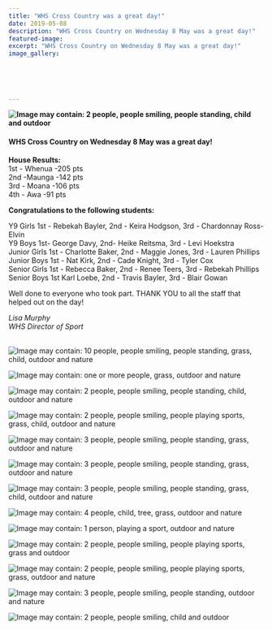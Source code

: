 ```yaml
---
title: "WHS Cross Country was a great day!"
date: 2019-05-08
description: "WHS Cross Country on Wednesday 8 May was a great day!"
featured-image: 
excerpt: "WHS Cross Country on Wednesday 8 May was a great day!"
image_gallery:
    
    
    
    
    
---
```


<p><strong><img src="https://scontent-syd2-1.xx.fbcdn.net/v/t1.0-9/60201797_1251892478293189_8619871609269780480_n.jpg?_nc_cat=110&amp;_nc_eui2=AeEi4WRtlrqMLExpbXgSJmZGq1e9kBT4ygqJ-d5tcIthI-X8-SYesW6uFPW1-8_IB3AbTP68pgU8wsANHlKUAflYcFGavQh3pPqd63zwHYzTgA&amp;_nc_ht=scontent-syd2-1.xx&amp;oh=55a0ca2d5a309d2abc141e5845932981&amp;oe=5D6C02B5" alt="Image may contain: 2 people, people smiling, people standing, child and outdoor" /></strong></p>
<h4>WHS Cross Country on Wednesday 8 May was a great day!</h4>
<p><strong>House Results:</strong><br />1st - Whenua -205 pts<br />2nd -Maunga -142 pts<span class="text_exposed_show"><br />3rd - Moana -106 pts<br />4th - Awa -91 pts</span></p>
<div class="text_exposed_show">
<p><strong>Congratulations to the following students:</strong></p>
<p>Y9 Girls 1st - Rebekah Bayler, 2nd - Keira Hodgson, 3rd - Chardonnay Ross-Elvin<br />Y9 Boys 1st- George Davy, 2nd- Heike Reitsma, 3rd - Levi Hoekstra<br />Junior Girls 1st - Charlotte Baker, 2nd - Maggie Jones, 3rd - Lauren Phillips<br />Junior Boys 1st - Nat Kirk, 2nd - Cade Knight, 3rd - Tyler Cox<br />Senior Girls 1st - Rebecca Baker, 2nd - Renee Teers, 3rd - Rebekah Phillips<br />Senior Boys 1st Karl Loebe, 2nd - Travis Bayler, 3rd - Blair Gowan</p>
<p>Well done to everyone who took part. THANK YOU to all the staff that helped out on the day!&nbsp;</p>
<p><em>Lisa Murphy</em><br /><em>WHS Director of Sport<br /><br /></em></p>
<p><img src="https://scontent-syd2-1.xx.fbcdn.net/v/l/t1.0-9/60356325_1251890318293405_5216042407224672256_n.jpg?_nc_cat=109&amp;_nc_eui2=AeFEWf_IG61CnYoyhX2M0aeUsItRj7qbEZzwjCPb_v5ZrvepNi4ux3E6izNjzv2GgHO_Z49J0s-QCns6jKceX7BgxnG7LnosOPSY3S0gBJwwlw&amp;_nc_ht=scontent-syd2-1.xx&amp;oh=7a3137f2aabcbbd05948afc445f4ed7d&amp;oe=5D65B06D" alt="Image may contain: 10 people, people smiling, people standing, grass, child, outdoor and nature" /></p>
<p><img src="https://scontent-syd2-1.xx.fbcdn.net/v/t1.0-9/60532353_1251884688293968_4811040108041994240_n.jpg?_nc_cat=110&amp;_nc_eui2=AeGiPtGyfSxTE9A4EtqErjuCkWNN0zjQju_dLJIGm6Bqh37fh9En9L5bmBFJ5KwAKfywsDTFRnkg54cmUGe5QzbuTsO_pWC6ThO_Up-HkeJPlQ&amp;_nc_ht=scontent-syd2-1.xx&amp;oh=61375cd2e4e2ecc3c3822435dc3f76bd&amp;oe=5D9EABD3" alt="Image may contain: one or more people, grass, outdoor and nature" /></p>
<p><img src="https://scontent-syd2-1.xx.fbcdn.net/v/t1.0-9/60357189_1251890771626693_1266088743190659072_n.jpg?_nc_cat=103&amp;_nc_eui2=AeHdTPQDwRwvd-fWSjyUSm9I-VvyUVIPBvZiaf1AUHpBbPK8MerWEveJe0ItPlR4k19HhkAMWlNiC82aDEELhUSuC_sFVyGg81LU8dlfjW7jnA&amp;_nc_ht=scontent-syd2-1.xx&amp;oh=94939e4703184be18f10b30b15fd767a&amp;oe=5D68FFAA" alt="Image may contain: 2 people, people smiling, people standing, child, outdoor and nature" /></p>
<p><img src="https://scontent-syd2-1.xx.fbcdn.net/v/t1.0-9/60266267_1251885864960517_7585727197600546816_n.jpg?_nc_cat=109&amp;_nc_eui2=AeG0bH34NsEr-Aqs3gG3hOZSRS0tDuYJvfGtfPjsxbd6jjE3ItEaQBrG86UZ1ldBKDkWT09b37Xgv7se0QFemtlN_4mkFu0iXfXbWUjbsdOhKQ&amp;_nc_ht=scontent-syd2-1.xx&amp;oh=ee103c12b0d0fc795b70f5881da61060&amp;oe=5D58BD5D" alt="Image may contain: 2 people, people smiling, people playing sports, grass, child, outdoor and nature" /></p>
<p><img src="https://scontent-syd2-1.xx.fbcdn.net/v/t1.0-9/60355062_1251888564960247_1867341292267110400_n.jpg?_nc_cat=106&amp;_nc_eui2=AeFag2XYYy2NJb5qz5aYOPb--Is9LXPwZLk4GyoGQUCbVM6tLcLAc85Rn5GwDccxKa4wg-BspMH7JWs3gZtPeZuu8qq8GVKwhQ2vf2Tvfrx0Jg&amp;_nc_ht=scontent-syd2-1.xx&amp;oh=c203fdd9f17b75cdf47586c59a922923&amp;oe=5D55952C" alt="Image may contain: 3 people, people smiling, people standing, grass, outdoor and nature" /></p>
<p><img src="https://scontent-syd2-1.xx.fbcdn.net/v/t1.0-9/60314152_1251888301626940_3841419325068017664_n.jpg?_nc_cat=109&amp;_nc_eui2=AeHJquHv7Ge6LJ5F-QW2NdKoaYd9t6Xjn4iP0zE2xN1YTI510m3CEsjjOOsps6qA7zuD8W5AZ4gSoKpgyFxPPuFZWLzvssuP0jxD8wkZUBiYmQ&amp;_nc_ht=scontent-syd2-1.xx&amp;oh=19720885c76d271635a751729894afc8&amp;oe=5D7158E2" alt="Image may contain: 3 people, people smiling, people standing, grass, outdoor and nature" /></p>
<p><img src="https://scontent-syd2-1.xx.fbcdn.net/v/t1.0-9/60210068_1251896228292814_2254651036314632192_n.jpg?_nc_cat=111&amp;_nc_eui2=AeGHik4FcOZXE5U32q3abwp2mcn_p4-eqtktebqiHYkgBSFqMSV_IVBShX3dYLk8RIzB3g_4EAAN61vD9_PleoCxyC7gKpjXGMUqKlz_wHqgig&amp;_nc_ht=scontent-syd2-1.xx&amp;oh=673574a5979434366a9cbf5d6d519482&amp;oe=5D9E02AC" alt="Image may contain: 3 people, people smiling, people standing, grass, child, outdoor and nature" /></p>
<p><img src="https://scontent-syd2-1.xx.fbcdn.net/v/t1.0-9/60354904_1251888618293575_5317779741401415680_n.jpg?_nc_cat=106&amp;_nc_eui2=AeFzPQldgODdMkS551C33AB44eKTBk3XHcKTE0e42eNOWcW5HS0G6t0G2C4eUKTEjXGgdV1xQD5_yhr1cRrxdcnJf7spjFsVDFYScTco4xLjfA&amp;_nc_ht=scontent-syd2-1.xx&amp;oh=7c70501aed6d267434aa18f0f1ac394a&amp;oe=5D55C4B2" alt="Image may contain: 4 people, child, tree, grass, outdoor and nature" /></p>
<p><img src="https://scontent-syd2-1.xx.fbcdn.net/v/t1.0-9/60233069_1251888834960220_854352536583274496_n.jpg?_nc_cat=103&amp;_nc_eui2=AeHkJ9UWaNf_I84F0nv__qBYVW2_rdcFnPF7s_NIadqHQUF665Id8bdu4mdvzyEeSnj6hjQ1NFe3dwRXOlfXQIuclLftx21__e7cY8_zNugTkA&amp;_nc_ht=scontent-syd2-1.xx&amp;oh=2bb5785648ec81fef399b6e71e967a71&amp;oe=5D685522" alt="Image may contain: 1 person, playing a sport, outdoor and nature" /></p>
<p><img src="https://scontent-syd2-1.xx.fbcdn.net/v/t1.0-9/60356905_1251891978293239_5979946630521028608_n.jpg?_nc_cat=102&amp;_nc_eui2=AeFq-b1fTPp9egFvzx5Li2S5geIR8vYUE30eCXrr3zK7JxzlyeWecRYl2QBLD6ubiVS3xBs_JVAeSNQMjRgL8IdCOUOlI5FOhf8A7Rtm_tk9vg&amp;_nc_ht=scontent-syd2-1.xx&amp;oh=86aaba760cd0a15165e6ad6199f837ff&amp;oe=5D743E2F" alt="Image may contain: 2 people, people smiling, people playing sports, grass and outdoor" /></p>
</div>
<div class="text_exposed_show">
<p><img src="https://scontent-syd2-1.xx.fbcdn.net/v/t1.0-9/60207573_1251894978292939_2150614795122900992_n.jpg?_nc_cat=110&amp;_nc_eui2=AeHoFNLfdNCnjX23qGjkB5yiYXJZY_4KbJfp7fi6dfTnqR5gSlHlHiB9Y-g2nZERB24foqsDPHXSWGtE0CXbk6QGfAhUIR2cMRNB-lAFNAaxIw&amp;_nc_ht=scontent-syd2-1.xx&amp;oh=ddc12fa4df1dfe4142de3bf8db43d23a&amp;oe=5D646FE0" alt="Image may contain: 2 people, people smiling, people playing sports, grass, outdoor and nature" /></p>
<p><img src="https://scontent-syd2-1.xx.fbcdn.net/v/t1.0-9/60176480_1251895091626261_670546881415217152_n.jpg?_nc_cat=100&amp;_nc_eui2=AeHAkFyvESkP9ZLiC-hj9krSorbnIFYgCcvkTGhstCVeA2bUdW-YcccjbllcwbaUxwdjoUCjr3z9cJNh8GWHI_D9kbiPgSQDXyh2HXECcvyP3g&amp;_nc_ht=scontent-syd2-1.xx&amp;oh=2bf98849bed4c889978b2fe906b01796&amp;oe=5D523EA4" alt="Image may contain: 3 people, people smiling, people standing, outdoor and nature" /></p>
<p><img src="https://scontent-syd2-1.xx.fbcdn.net/v/t1.0-9/60239159_1251893941626376_6616154874742571008_n.jpg?_nc_cat=107&amp;_nc_eui2=AeF2wZTGH7dBog00cAUFE9BcJ18p1VCm9SrhYHWQJmqcDwSej0gjuItEsdSU5p5gdfzl3pYAt5k24zHHmXRNzbQC-UDHhuRr6maOKGdqYPySOw&amp;_nc_ht=scontent-syd2-1.xx&amp;oh=4b9355fa33b19a1e81d104846e3fbfc3&amp;oe=5D5A5ABD" alt="Image may contain: 2 people, people smiling, child and outdoor" /></p>
</div>

